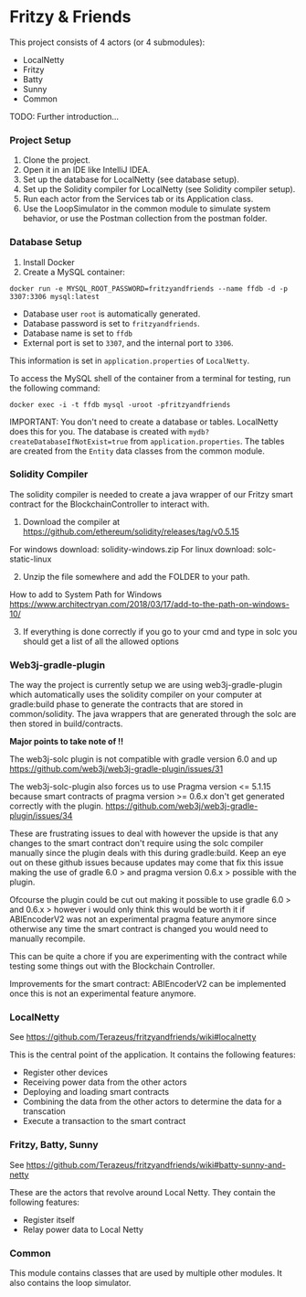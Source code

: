 # Fritzy & Friends
This project consists of 4 actors (or 4 submodules):
- LocalNetty
- Fritzy
- Batty
- Sunny
- Common

TODO: Further introduction...

### Project Setup
1. Clone the project.
2. Open it in an IDE like IntelliJ IDEA.
3. Set up the database for LocalNetty (see database setup).
4. Set up the Solidity compiler for LocalNetty (see Solidity compiler setup).
5. Run each actor from the Services tab or its Application class.
6. Use the LoopSimulator in the common module to simulate system behavior, or use the Postman collection from the postman folder.

### Database Setup
1. Install Docker
2. Create a MySQL container:
```
docker run -e MYSQL_ROOT_PASSWORD=fritzyandfriends --name ffdb -d -p 3307:3306 mysql:latest
```
- Database user `root` is automatically generated.
- Database password is set to `fritzyandfriends`.
- Database name is set to `ffdb`
- External port is set to `3307`, and the internal port to `3306`.

This information is set in `application.properties` of `LocalNetty`.

To access the MySQL shell of the container from a terminal for testing, run the following command:
```
docker exec -i -t ffdb mysql -uroot -pfritzyandfriends
```
IMPORTANT: You don't need to create a database or tables. LocalNetty does this for you.
The database is created with `mydb?createDatabaseIfNotExist=true` from `application.properties`.
The tables are created from the `Entity` data classes from the common module.

### Solidity Compiler

The solidity compiler is needed to create a java wrapper of our Fritzy smart contract for the BlockchainController to interact with.

1. Download the compiler at https://github.com/ethereum/solidity/releases/tag/v0.5.15

For windows download: solidity-windows.zip
For linux download: solc-static-linux

2. Unzip the file somewhere and add the FOLDER to your path.

How to add to System Path for Windows 
https://www.architectryan.com/2018/03/17/add-to-the-path-on-windows-10/

3. If everything is done correctly if you go to your cmd and type in solc you should get a list of all the allowed options


### Web3j-gradle-plugin

The way the project is currently setup we are using web3j-gradle-plugin which automatically uses the solidity compiler on your computer at gradle:build phase to generate the contracts that are stored in common/solidity. The java wrappers that are generated through the solc are then stored in build/contracts. 

<b> Major points to take note of !! </b>

The web3j-solc plugin is not compatible with gradle version 6.0 and up
https://github.com/web3j/web3j-gradle-plugin/issues/31

The web3j-solc-plugin also forces us to use Pragma version <= 5.1.15 because smart contracts of pragma version >= 0.6.x don't get generated correctly with the plugin.
https://github.com/web3j/web3j-gradle-plugin/issues/34

These are frustrating issues to deal with however the upside is that any changes to the smart contract don't require using the solc compiler manually since the plugin deals with this during gradle:build. Keep an eye out on these github issues because updates may come that fix this issue making the use of gradle 6.0 > and pragma version 0.6.x > possible with the plugin. 

Ofcourse the plugin could be cut out making it possible to use gradle 6.0 > and 0.6.x > however i would only think this would be worth it if ABIEncoderV2 was not an experimental pragma feature anymore since otherwise any time the smart contract is changed you would need to manually recompile.

This can be quite a chore if you are experimenting with the contract while testing some things out with the Blockchain Controller.

Improvements for the smart contract: ABIEncoderV2 can be implemented once this is not an experimental feature anymore.

### LocalNetty
See https://github.com/Terazeus/fritzyandfriends/wiki#localnetty

This is the central point of the application. It contains the following features:
- Register other devices
- Receiving power data from the other actors
- Deploying and loading smart contracts
- Combining the data from the other actors to determine the data for a transcation
- Execute a transaction to the smart contract

### Fritzy, Batty, Sunny
See https://github.com/Terazeus/fritzyandfriends/wiki#batty-sunny-and-netty

These are the actors that revolve around Local Netty. They contain the following features:
- Register itself
- Relay power data to Local Netty

### Common
This module contains classes that are used by multiple other modules. It also contains the loop simulator.

